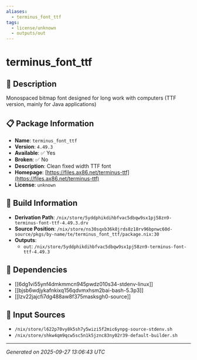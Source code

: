 ```yaml
---
aliases:
  - terminus_font_ttf
tags:
  - license/unknown
  - outputs/out
---
```


# terminus_font_ttf

## 📝 Description

Monospaced bitmap font designed for long work with computers
(TTF version, mainly for Java applications)


## 📋 Package Information

- **Name**: `terminus_font_ttf`
- **Version**: `4.49.3`
- **Available**: ✅ Yes
- **Broken**: ✅ No
- **Description**: Clean fixed width TTF font
- **Homepage**: [https://files.ax86.net/terminus-ttf](https://files.ax86.net/terminus-ttf)
- **License**: `unknown`

## 🔧 Build Information

- **Derivation Path**: `/nix/store/5yddphikdihbfvac5dbqw9sx1pj58zn9-terminus-font-ttf-4.49.3.drv`
- **Source Position**: `/nix/store/ns30sqxb36k8jrds8z18rv96bpnwc60d-source/pkgs/by-name/te/terminus_font_ttf/package.nix:30`
- **Outputs**:
  - `out`:  `/nix/store/5yddphikdihbfvac5dbqw9sx1pj58zn9-terminus-font-ttf-4.49.3`

## 🔗 Dependencies

- [[6dg1vi55ynf4dmkmmcn945pwdz010s34-stdenv-linux]]
- [[bjsb6wdjykafnkixq156qdvmxhsm2bai-bash-5.3p3]]
- [[lzv22jajcfi7dg488aw8f375masksgh0-source]]

## 📁 Input Sources

- `/nix/store/l622p70vy8k5sh7y5wizi5f2mic6ynpg-source-stdenv.sh`
- `/nix/store/shkw4qm9qcw5sc5n1k5jznc83ny02r39-default-builder.sh`

---
*Generated on 2025-09-27 13:06:43 UTC*

